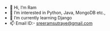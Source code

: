- 👋 Hi, I’m Ram
- 👀 I’m interested in Python, Java, MongoDB etc.,
- 🌱 I’m currently learning Django
- 📫 Email ID:- sreeramsutraye@gmail.com

<!---
sreeramsutraye/sreeramsutraye is a ✨ special ✨ repository because its `README.md` (this file) appears on your GitHub profile.
You can click the Preview link to take a look at your changes.
--->

